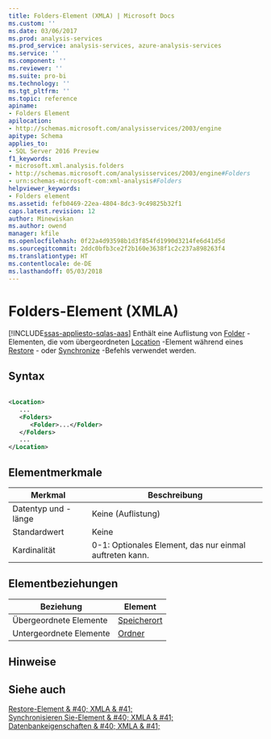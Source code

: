 ```yaml
---
title: Folders-Element (XMLA) | Microsoft Docs
ms.custom: ''
ms.date: 03/06/2017
ms.prod: analysis-services
ms.prod_service: analysis-services, azure-analysis-services
ms.service: ''
ms.component: ''
ms.reviewer: ''
ms.suite: pro-bi
ms.technology: ''
ms.tgt_pltfrm: ''
ms.topic: reference
apiname:
- Folders Element
apilocation:
- http://schemas.microsoft.com/analysisservices/2003/engine
apitype: Schema
applies_to:
- SQL Server 2016 Preview
f1_keywords:
- microsoft.xml.analysis.folders
- http://schemas.microsoft.com/analysisservices/2003/engine#Folders
- urn:schemas-microsoft-com:xml-analysis#Folders
helpviewer_keywords:
- Folders element
ms.assetid: fefb0469-22ea-4804-8dc3-9c49825b32f1
caps.latest.revision: 12
author: Minewiskan
ms.author: owend
manager: kfile
ms.openlocfilehash: 0f22a4d93598b1d3f854fd1990d3214fe6d41d5d
ms.sourcegitcommit: 2ddc0bfb3ce2f2b160e3638f1c2c237a898263f4
ms.translationtype: HT
ms.contentlocale: de-DE
ms.lasthandoff: 05/03/2018
---
```

# <a name="folders-element-xmla"></a>Folders-Element (XMLA)
[!INCLUDE[ssas-appliesto-sqlas-aas](../../../includes/ssas-appliesto-sqlas-aas.md)]
  Enthält eine Auflistung von [Folder](../../../analysis-services/xmla/xml-elements-properties/folder-element-xmla.md) -Elementen, die vom übergeordneten [Location](../../../analysis-services/xmla/xml-elements-properties/location-element-xmla.md) -Element während eines [Restore](../../../analysis-services/xmla/xml-elements-commands/restore-element-xmla.md) - oder [Synchronize](../../../analysis-services/xmla/xml-elements-commands/synchronize-element-xmla.md) -Befehls verwendet werden.  
  
## <a name="syntax"></a>Syntax  
  
```xml  
  
<Location>  
   ...  
   <Folders>  
      <Folder>...</Folder>  
   </Folders>  
   ...  
</Location>  
```  
  
## <a name="element-characteristics"></a>Elementmerkmale  
  
|Merkmal|Beschreibung|  
|--------------------|-----------------|  
|Datentyp und -länge|Keine (Auflistung)|  
|Standardwert|Keine|  
|Kardinalität|0-1: Optionales Element, das nur einmal auftreten kann.|  
  
## <a name="element-relationships"></a>Elementbeziehungen  
  
|Beziehung|Element|  
|------------------|-------------|  
|Übergeordnete Elemente|[Speicherort](../../../analysis-services/xmla/xml-elements-properties/location-element-xmla.md)|  
|Untergeordnete Elemente|[Ordner](../../../analysis-services/xmla/xml-elements-properties/folder-element-xmla.md)|  
  
## <a name="remarks"></a>Hinweise  
  
## <a name="see-also"></a>Siehe auch  
 [Restore-Element & #40; XMLA & #41;](../../../analysis-services/xmla/xml-elements-commands/restore-element-xmla.md)   
 [Synchronisieren Sie-Element & #40; XMLA & #41;](../../../analysis-services/xmla/xml-elements-commands/synchronize-element-xmla.md)   
 [Datenbankeigenschaften & #40; XMLA & #41;](../../../analysis-services/xmla/xml-elements-properties/xml-elements-properties.md)  
  
  
